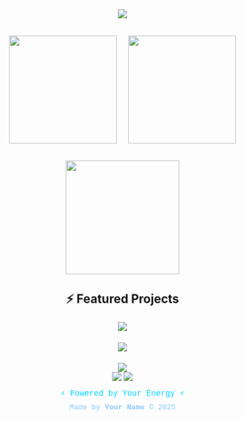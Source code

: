<div align="center">  
<img src="https://capsule-render.vercel.app/api?type=waving&color=gradient&customColorList=0,2,2,5,30&height=200&section=header&text=Your%20Name&fontSize=50&fontColor=00d4ff&animation=twinkling&fontAlignY=35&desc=Your%20Stack%20•%20Developer&descSize=20&descAlignY=55" />  

<div style="display: flex; justify-content: center; gap: 20px; margin: 30px 0;">
<img height="190" src="https://github-readme-stats.vercel.app/api?username=your-username&show_icons=true&theme=radical&include_all_commits=true&count_private=true&cache_seconds=30&bg_color=0d1117&border_color=00d4ff&title_color=00d4ff&text_color=ffffff&icon_color=ff6b6b&ring_color=00d4ff&fire_color=ff6b6b&currStreakNum=00d4ff&currStreakLabel=00d4ff&sideNums=00d4ff&sideLabels=ffffff&dates=8cc8ff&hide_border=false&border_radius=15" />
<img height="190" src="https://github-readme-stats.vercel.app/api/top-langs/?username=your-username&layout=compact&langs_count=12&theme=radical&cache_seconds=random&bg_color=0d1117&border_color=00d4ff&title_color=00d4ff&text_color=ffffff&hide_border=false&border_radius=15&card_width=320" />
</div>  

<img height="200" src="https://github-readme-streak-stats.herokuapp.com?user=your-username&theme=radical&cache_seconds=random&background=0d1117&border=00d4ff&stroke=00d4ff&ring=ff6b6b&fire=ff6b6b&currStreakNum=00d4ff&sideNums=00d4ff&currStreakLabel=00d4ff&sideLabels=ffffff&dates=8cc8ff&excludeDaysLabel=666666" />
</div>
 
<div align="center">
  
## ⚡ Featured Projects  
<div style="display: grid; grid-template-columns: repeat(auto-fit, minmax(400px, 1fr)); gap: 20px; margin: 20px 0;">

<a href="https://github.com/your-username/your-project1">
<img src="https://github-readme-stats.vercel.app/api/pin/?username=your-username&repo=your-project1&theme=radical&show_owner=true&cache_seconds=30&bg_color=0d1117&border_color=00d4ff&title_color=00d4ff&text_color=ffffff&icon_color=ff6b6b&hide_border=false&border_radius=15" />
</a>

<a href="https://github.com/your-username/your-project2">
<img src="https://github-readme-stats.vercel.app/api/pin/?username=your-username&repo=your-project2&theme=radical&show_owner=true&cache_seconds=random&bg_color=0d1117&border_color=00d4ff&title_color=00d4ff&text_color=ffffff&icon_color=ff6b6b&hide_border=false&border_radius=15" />
</a>

</div>  

<img src="https://github-profile-summary-cards.vercel.app/api/cards/profile-details?username=your-username&theme=radical&cache_seconds=random" />
</div>
 
<div align="center">  
<img src="https://capsule-render.vercel.app/api?type=waving&color=gradient&customColorList=0,2,2,5,30&height=120&section=footer&animation=twinkling" />  
<img src="https://komarev.com/ghpvc/?username=your-username&style=for-the-badge&color=00d4ff&cache_seconds=random" />  

<p style="color: #00d4ff; font-family: 'Courier New', monospace; margin-top: 10px; font-size: 14px;">
    ⚡ Powered by Your Energy ⚡
</p>
<p style="color: #8cc8ff; font-family: 'Courier New', monospace; font-size: 13px; margin-top: -5px;">
    Made by <strong>Your Name</strong> &copy; 2025
</p>
</div>
